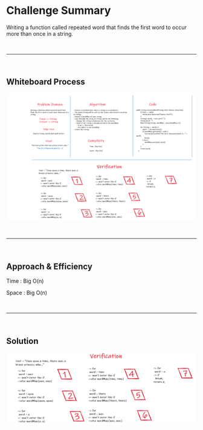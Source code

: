 # Challenge Summary

Writing a function called repeated word that finds the first word to occur more than once in a string.


<br>
<hr>
<br>


## Whiteboard Process

![reapeatedword](.\repeatedword.png)


<br>
<hr>
<br>


## Approach & Efficiency

Time : Big O(n)

Space : Big O(n)


<br>
<hr>
<br>


## Solution

![reapeatedword](.\repeatedwordverification.png)